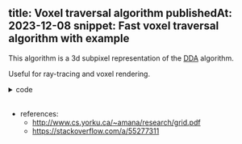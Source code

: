 title: Voxel traversal algorithm
publishedAt: 2023-12-08
snippet: Fast voxel traversal algorithm with example
---

This algorithm is a 3d subpixel representation of the [DDA](https://en.wikipedia.org/wiki/Digital_differential_analyzer_(graphics_algorithm)) algorithm.

Useful for ray-tracing and voxel rendering.

<canvas id="ctx" class="full-width" height="400"></canvas>
<script src="js/3d/vta/main.js" type="module"></script>

<details>
<summary>code</summary>

```js
---replace("js/3d/vta/algorithm.js")---
```
</details>

</br>

- references:
  - <http://www.cs.yorku.ca/~amana/research/grid.pdf>
  - <https://stackoverflow.com/a/55277311>